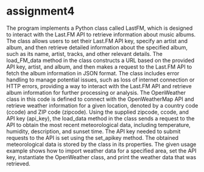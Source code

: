 # assignment4
The program implements a Python class called LastFM, which is designed to interact with the Last.FM API to retrieve information about music albums. The class allows users to set their Last.FM API key, specify an artist and album, and then retrieve detailed information about the specified album, such as its name, artist, tracks, and other relevant details. The load_FM_data method in the class constructs a URL based on the provided API key, artist, and album, and then makes a request to the Last.FM API to fetch the album information in JSON format. The class includes error handling to manage potential issues, such as loss of internet connection or HTTP errors, providing a way to interact with the Last.FM API and retrieve album information for further processing or analysis.
The OpenWeather class in this code is defined to connect with the OpenWeatherMap API and retrieve weather information for a given location, denoted by a country code (ccode) and ZIP code (zipcode). Using the supplied zipcode, ccode, and API key (api_key), the load_data method in the class sends a request to the API to obtain the most recent meteorological data, including temperature, humidity, description, and sunset time. The API key needed to submit requests to the API is set using the set_apikey method. The obtained meteorological data is stored by the class in its properties. The given usage example shows how to import weather data for a specified area, set the API key, instantiate the OpenWeather class, and print the weather data that was retrieved.

